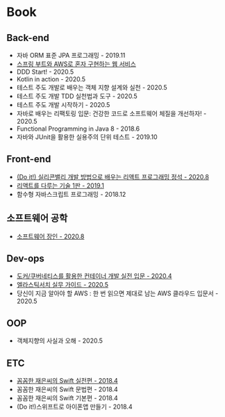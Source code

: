 # Book

## Back-end

- 자바 ORM 표준 JPA 프로그래밍 - 2019.11
- [스프링 부트와 AWS로 혼자 구현하는 웹 서비스](https://github.com/seolys/springboot-web)
- DDD Start! - 2020.5
- Kotlin in action - 2020.5
- 테스트 주도 개발로 배우는 객체 지향 설계와 실천 - 2020.5
- 테스트 주도 개발 TDD 실천법과 도구 - 2020.5
- 테스트 주도 개발 시작하기 - 2020.5
- 자바로 배우는 리팩토링 입문: 건강한 코드로 소프트웨어 체질을 개선하자! - 2020.5
- Functional Programming in Java 8 - 2018.6
- 자바와 JUnit을 활용한 실용주의 단위 테스트 - 2019.10

## Front-end

- [(Do it!) 실리콘밸리 개발 방법으로 배우는 리액트 프로그래밍 정석 - 2020.8](https://github.com/seolys/react-do-it-study)
- [리액트를 다루는 기술 1판 - 2019.1](https://github.com/seolys/react-blog)
- 함수형 자바스크립트 프로그래밍 - 2018.12

## 소프트웨어 공학

- [소프트웨어 장인 - 2020.8](./contents/mind/software_craftsman.md)

## Dev-ops

- [도커/쿠버네티스를 활용한 컨테이너 개발 실전 입문 - 2020.4](https://github.com/seolys/springboot-k8s-deploy-test)
- [엘라스틱서치 실무 가이드 - 2020.5](https://github.com/seolys/springboot-postit)
- 당신이 지금 알아야 할 AWS : 한 번 읽으면 제대로 남는 AWS 클라우드 입문서 - 2020.5

## OOP

- 객체지향의 사실과 오해 - 2020.5

## ETC

- [꼼꼼한 재은씨의 Swift 실전편 - 2018.4](https://github.com/seolys/swift-air-weather-forecast)
- 꼼꼼한 재은씨의 Swift 문법편 - 2018.4
- 꼼꼼한 재은씨의 Swift 기본편 - 2018.4
- (Do it!)스위프트로 아이폰앱 만들기 - 2018.4
